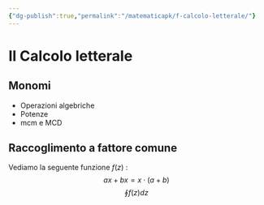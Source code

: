 ```yaml
---
{"dg-publish":true,"permalink":"/matematicapk/f-calcolo-letterale/"}
---
```


# Il Calcolo letterale
## Monomi
- Operazioni algebriche
- Potenze
- mcm e MCD
## Raccoglimento a fattore comune
Vediamo la seguente funzione $f(z)$ :
$$ax+bx=x \cdot (a+b)$$
$$
\oint f(z)dz
$$
